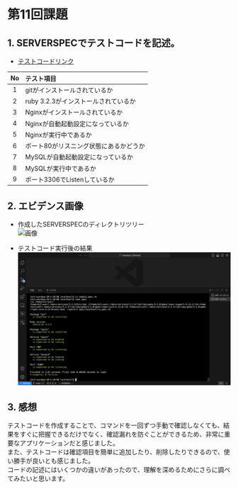 # 第11回課題

## 1. SERVERSPECでテストコードを記述。
- [テストコードリンク](serverspec/sample_spec.rb)

| No | テスト項目 |
| :---: | :--- |
| 1 | gitがインストールされているか |
| 2 | ruby 3.2.3がインストールされているか |
| 3 | Nginxがインストールされているか |
| 4 | Nginxが自動起動設定になっているか |
| 5 | Nginxが実行中であるか |
| 6 | ポート80がリスニング状態にあるかどうか |
| 7 | MySQLが自動起動設定になっているか |
| 8 | MySQLが実行中であるか |
| 9 | ポート3306でListenしているか |


## 2. エビデンス画像
- 作成したSERVERSPECのディレクトリツリー  
![画像](images/lecture11/lecture11-severspec-tree.png)  

- テストコード実行後の結果  
![画像](images/lecture11/lecture11-severspec-OK.png)  


## 3. 感想
テストコードを作成することで、コマンドを一回ずつ手動で確認しなくても、結果をすぐに把握できるだけでなく、確認漏れを防ぐことができるため、非常に重要なアプリケーションだと感じました。  
また、テストコードは確認項目を簡単に追加したり、削除したりできるので、使い勝手が良いとも感じました。  
コードの記述にはいくつかの違いがあったので、理解を深めるためにさらに調べてみたいと思います。